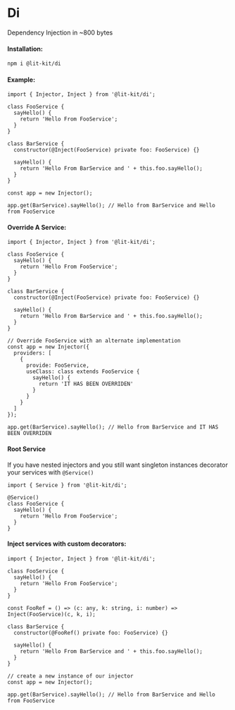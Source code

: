 # Di

Dependency Injection in ~800 bytes

#### Installation:

```BASH
npm i @lit-kit/di
```

#### Example:

```TS
import { Injector, Inject } from '@lit-kit/di';

class FooService {
  sayHello() {
    return 'Hello From FooService';
  }
}

class BarService {
  constructor(@Inject(FooService) private foo: FooService) {}

  sayHello() {
    return 'Hello From BarService and ' + this.foo.sayHello();
  }
}

const app = new Injector();

app.get(BarService).sayHello(); // Hello from BarService and Hello from FooService
```

#### Override A Service:

```TS
import { Injector, Inject } from '@lit-kit/di';

class FooService {
  sayHello() {
    return 'Hello From FooService';
  }
}

class BarService {
  constructor(@Inject(FooService) private foo: FooService) {}

  sayHello() {
    return 'Hello From BarService and ' + this.foo.sayHello();
  }
}

// Override FooService with an alternate implementation
const app = new Injector({
  providers: [
    { 
      provide: FooService, 
      useClass: class extends FooService {
        sayHello() {
          return 'IT HAS BEEN OVERRIDEN'
        }
      }
    }
  ]
});

app.get(BarService).sayHello(); // Hello from BarService and IT HAS BEEN OVERRIDEN
```

#### Root Service

If you have nested injectors and you still want singleton instances decorator your services with `@Service()`

```TS
import { Service } from '@lit-kit/di';

@Service()
class FooService {
  sayHello() {
    return 'Hello From FooService';
  }
}
```

#### Inject services with custom decorators:

```TS
import { Injector, Inject } from '@lit-kit/di';

class FooService {
  sayHello() {
    return 'Hello From FooService';
  }
}

const FooRef = () => (c: any, k: string, i: number) => Inject(FooService)(c, k, i);

class BarService {
  constructor(@FooRef() private foo: FooService) {}

  sayHello() {
    return 'Hello From BarService and ' + this.foo.sayHello();
  }
}

// create a new instance of our injector
const app = new Injector();

app.get(BarService).sayHello(); // Hello from BarService and Hello from FooService
```
